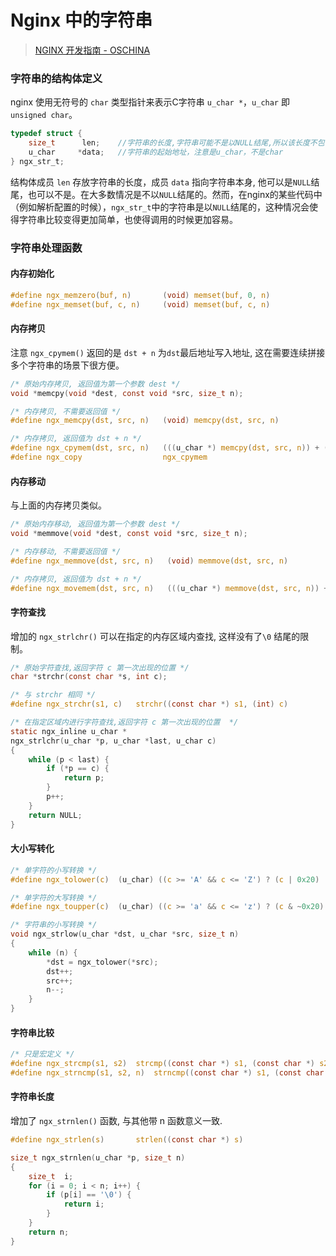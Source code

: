# Nginx 中的字符串

> [NGINX 开发指南 - OSCHINA](https://www.oschina.net/translate/nginx-development-guide)

### 字符串的结构体定义

nginx 使用无符号的 `char` 类型指针来表示C字符串 `u_char *`，`u_char` 即 `unsigned char`。

```c
typedef struct {
    size_t      len;    //字符串的长度,字符串可能不是以NULL结尾,所以该长度不包含NULL
    u_char     *data;   //字符串的起始地址，注意是u_char，不是char
} ngx_str_t;
```

结构体成员 `len` 存放字符串的长度，成员 `data` 指向字符串本身, 他可以是`NULL`结尾，也可以不是。在大多数情况是不以`NULL`结尾的。然而，在nginx的某些代码中（例如解析配置的时候），`ngx_str_t`中的字符串是以`NULL`结尾的，这种情况会使得字符串比较变得更加简单，也使得调用的时候更加容易。

### 字符串处理函数

#### 内存初始化

```c
#define ngx_memzero(buf, n)       (void) memset(buf, 0, n)
#define ngx_memset(buf, c, n)     (void) memset(buf, c, n)
```

#### 内存拷贝

注意 `ngx_cpymem()` 返回的是 `dst + n` 为`dst`最后地址写入地址, 这在需要连续拼接多个字符串的场景下很方便。

```c
/* 原始内存拷贝, 返回值为第一个参数 dest */
void *memcpy(void *dest, const void *src, size_t n);

/* 内存拷贝, 不需要返回值 */
#define ngx_memcpy(dst, src, n)   (void) memcpy(dst, src, n)

/* 内存拷贝, 返回值为 dst + n */
#define ngx_cpymem(dst, src, n)   (((u_char *) memcpy(dst, src, n)) + (n))
#define ngx_copy                  ngx_cpymem
```

#### 内存移动

与上面的内存拷贝类似。

```c
/* 原始内存移动, 返回值为第一个参数 dest */
void *memmove(void *dest, const void *src, size_t n);

/* 内存移动, 不需要返回值 */
#define ngx_memmove(dst, src, n)   (void) memmove(dst, src, n)

/* 内存拷贝, 返回值为 dst + n */
#define ngx_movemem(dst, src, n)   (((u_char *) memmove(dst, src, n)) + (n))
```

#### 字符查找

增加的 `ngx_strlchr()` 可以在指定的内存区域内查找, 这样没有了`\0` 结尾的限制。 

```c
/* 原始字符查找,返回字符 c 第一次出现的位置 */
char *strchr(const char *s, int c);

/* 与 strchr 相同 */
#define ngx_strchr(s1, c)   strchr((const char *) s1, (int) c)

/* 在指定区域内进行字符查找,返回字符 c 第一次出现的位置  */
static ngx_inline u_char *
ngx_strlchr(u_char *p, u_char *last, u_char c)
{
    while (p < last) {
        if (*p == c) {
            return p;
        }
        p++;
    }
    return NULL;
}
```

#### 大小写转化

```c
/* 单字符的小写转换 */
#define ngx_tolower(c)  (u_char) ((c >= 'A' && c <= 'Z') ? (c | 0x20) : c)

/* 单字符的大写转换 */
#define ngx_toupper(c)  (u_char) ((c >= 'a' && c <= 'z') ? (c & ~0x20) : c)

/* 字符串的小写转换 */
void ngx_strlow(u_char *dst, u_char *src, size_t n)
{
    while (n) {
        *dst = ngx_tolower(*src);
        dst++;
        src++;
        n--;
    }
}
```

#### 字符串比较

```c
/* 只是宏定义 */
#define ngx_strcmp(s1, s2)  strcmp((const char *) s1, (const char *) s2)
#define ngx_strncmp(s1, s2, n)  strncmp((const char *) s1, (const char *) s2, n)
```

#### 字符串长度

增加了 `ngx_strnlen()` 函数, 与其他带 n 函数意义一致.

```c
#define ngx_strlen(s)       strlen((const char *) s)

size_t ngx_strnlen(u_char *p, size_t n)
{
    size_t  i;
    for (i = 0; i < n; i++) {
        if (p[i] == '\0') {
            return i;
        }
    }
    return n;
}
```
